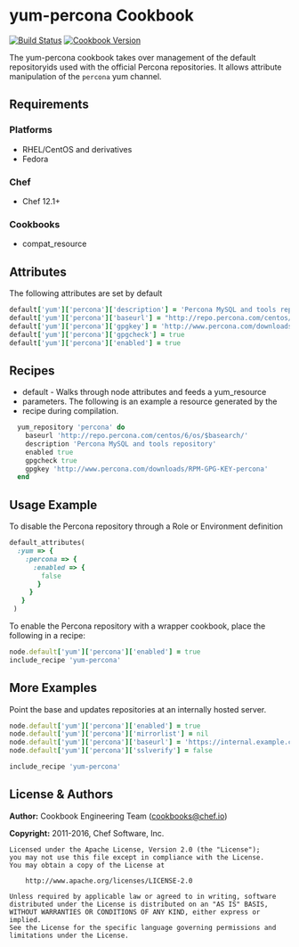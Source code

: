 # yum-percona Cookbook

[![Build Status](https://travis-ci.org/chef-cookbooks/yum-percona.svg?branch=master)](http://travis-ci.org/chef-cookbooks/yum-percona) [![Cookbook Version](https://img.shields.io/cookbook/v/yum-percona.svg)](https://supermarket.chef.io/cookbooks/yum-percona)

The yum-percona cookbook takes over management of the default repositoryids used with the official Percona repositories. It allows attribute manipulation of the `percona` yum channel.

## Requirements

### Platforms

- RHEL/CentOS and derivatives
- Fedora

### Chef

- Chef 12.1+

### Cookbooks

- compat_resource

## Attributes

The following attributes are set by default

```ruby
default['yum']['percona']['description'] = 'Percona MySQL and tools repository'
default['yum']['percona']['baseurl'] = "http://repo.percona.com/centos/6/os/$basearch/"
default['yum']['percona']['gpgkey'] = 'http://www.percona.com/downloads/RPM-GPG-KEY-percona'
default['yum']['percona']['gpgcheck'] = true
default['yum']['percona']['enabled'] = true
```

## Recipes

- default - Walks through node attributes and feeds a yum_resource
- parameters. The following is an example a resource generated by the
- recipe during compilation.

```ruby
  yum_repository 'percona' do
    baseurl 'http://repo.percona.com/centos/6/os/$basearch/'
    description 'Percona MySQL and tools repository'
    enabled true
    gpgcheck true
    gpgkey 'http://www.percona.com/downloads/RPM-GPG-KEY-percona'
  end
```

## Usage Example

To disable the Percona repository through a Role or Environment definition

```ruby
default_attributes(
  :yum => {
    :percona => {
      :enabled => {
        false
       }
     }
   }
 )
```

To enable the Percona repository with a wrapper cookbook, place the following in a recipe:

```ruby
node.default['yum']['percona']['enabled'] = true
include_recipe 'yum-percona'
```

## More Examples

Point the base and updates repositories at an internally hosted server.

```ruby
node.default['yum']['percona']['enabled'] = true
node.default['yum']['percona']['mirrorlist'] = nil
node.default['yum']['percona']['baseurl'] = 'https://internal.example.com/centos/6/os/x86_64'
node.default['yum']['percona']['sslverify'] = false

include_recipe 'yum-percona'
```

## License & Authors

**Author:** Cookbook Engineering Team ([cookbooks@chef.io](mailto:cookbooks@chef.io))

**Copyright:** 2011-2016, Chef Software, Inc.

```
Licensed under the Apache License, Version 2.0 (the "License");
you may not use this file except in compliance with the License.
You may obtain a copy of the License at

    http://www.apache.org/licenses/LICENSE-2.0

Unless required by applicable law or agreed to in writing, software
distributed under the License is distributed on an "AS IS" BASIS,
WITHOUT WARRANTIES OR CONDITIONS OF ANY KIND, either express or implied.
See the License for the specific language governing permissions and
limitations under the License.
```
